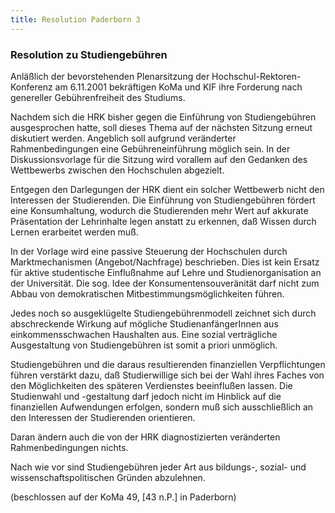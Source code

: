 ```yaml
--- 
title: Resolution Paderborn 3
---
```

### Resolution zu Studiengebühren

Anläßlich der bevorstehenden Plenarsitzung der Hochschul-Rektoren-Konferenz am 6.11.2001 bekräftigen KoMa und KIF ihre Forderung nach genereller Gebührenfreiheit des Studiums.

Nachdem sich die HRK bisher gegen die Einführung von Studiengebühren ausgesprochen hatte, soll dieses Thema auf der nächsten Sitzung erneut diskutiert werden. Angeblich soll aufgrund veränderter Rahmenbedingungen eine Gebühreneinführung möglich sein. In der Diskussionsvorlage für die Sitzung wird vorallem auf den Gedanken des Wettbewerbs zwischen den Hochschulen abgezielt.

Entgegen den Darlegungen der HRK dient ein solcher Wettbewerb nicht den Interessen der Studierenden. Die Einführung von Studiengebühren fördert eine Konsumhaltung, wodurch die Studierenden mehr Wert auf akkurate Präsentation der Lehrinhalte legen anstatt zu erkennen, daß Wissen durch Lernen erarbeitet werden muß.

In der Vorlage wird eine passive Steuerung der Hochschulen durch Marktmechanismen (Angebot/Nachfrage) beschrieben. Dies ist kein Ersatz für aktive studentische Einflußnahme auf Lehre und Studienorganisation an der Universität. Die sog. Idee der Konsumentensouveränität darf nicht zum Abbau von demokratischen Mitbestimmungsmöglichkeiten führen.

Jedes noch so ausgeklügelte Studiengebührenmodell zeichnet sich durch abschreckende Wirkung auf mögliche StudienanfängerInnen aus einkommensschwachen Haushalten aus. Eine sozial verträgliche Ausgestaltung von Studiengebühren ist somit a priori unmöglich.

Studiengebühren und die daraus resultierenden finanziellen Verpflichtungen führen verstärkt dazu, daß Studierwillige sich bei der Wahl ihres Faches von den Möglichkeiten des späteren Verdienstes beeinflußen lassen. Die Studienwahl und -gestaltung darf jedoch nicht im Hinblick auf die finanziellen Aufwendungen erfolgen, sondern muß sich ausschließlich an den Interessen der Studierenden orientieren.

Daran ändern auch die von der HRK diagnostizierten veränderten Rahmenbedingungen nichts.

Nach wie vor sind Studiengebühren jeder Art aus bildungs-, sozial- und wissenschaftspolitischen Gründen abzulehnen.

(beschlossen auf der KoMa 49, [43 n.P.] in Paderborn)
